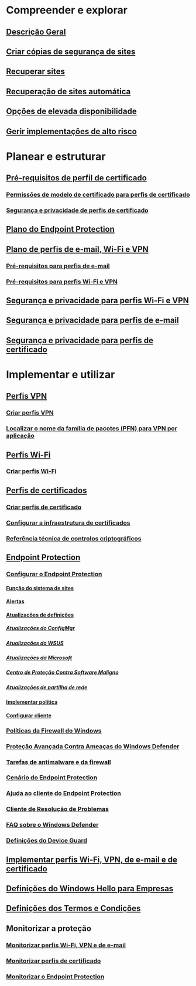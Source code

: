 # Compreender e explorar
## [Descrição Geral](understand\protect-data-and-site-infrastructure.md)
## [Criar cópias de segurança de sites](understand/backup-and-recovery.md)
## [Recuperar sites](understand/recover-sites.md)
## [Recuperação de sites automática](understand/unattended-recovery.md)
## [Opções de elevada disponibilidade](understand/high-availability-options.md)
## [Gerir implementações de alto risco](understand/settings-to-manage-high-risk-deployments.md)

# Planear e estruturar
## [Pré-requisitos de perfil de certificado](plan-design/prerequisites-for-certificate-profiles.md)
### [Permissões de modelo de certificado para perfis de certificado](plan-design/planning-for-certificate-template-permissions.md)
### [Segurança e privacidade de perfis de certificado](plan-design/security-and-privacy-for-certificate-profiles.md)

## [Plano do Endpoint Protection](plan-design/planning-for-endpoint-protection.md)

## [Plano de perfis de e-mail, Wi-Fi e VPN](plan-design/prerequisites-for-email-profiles.md)
### [Pré-requisitos para perfis de e-mail](plan-design/prerequisites-for-email-profiles.md)
### [Pré-requisitos para perfis Wi-Fi e VPN](plan-design/prerequisites-for-wifi-vpn-profiles.md)

## [Segurança e privacidade para perfis Wi-Fi e VPN](plan-design/security-and-privacy-for-wifi-vpn-profiles.md)

## [Segurança e privacidade para perfis de e-mail](plan-design/security-and-privacy-for-email-profiles.md)

## [Segurança e privacidade para perfis de certificado](plan-design/security-and-privacy-for-certificate-profiles.md)

# Implementar e utilizar
## [Perfis VPN](deploy-use/vpn-profiles.md)
### [Criar perfis VPN](deploy-use/create-vpn-profiles.md)
### [Localizar o nome da família de pacotes (PFN) para VPN por aplicação](deploy-use/find-a-pfn-for-per-app-vpn.md)

## [Perfis Wi-Fi](deploy-use/create-wifi-profiles.md)
### [Criar perfis Wi-Fi](deploy-use/create-wifi-profiles.md)

## [Perfis de certificados](deploy-use/introduction-to-certificate-profiles.md)
### [Criar perfis de certificado](deploy-use/create-certificate-profiles.md)
### [Configurar a infraestrutura de certificados](deploy-use/certificate-infrastructure.md)
### [Referência técnica de controlos criptográficos](deploy-use/cryptographic-controls-technical-reference.md)

## [Endpoint Protection](deploy-use/endpoint-protection.md)
### [Configurar o Endpoint Protection](deploy-use/endpoint-protection-configure.md)
#### [Função do sistema de sites](deploy-use/endpoint-protection-site-role.md)
#### [Alertas](deploy-use/endpoint-configure-alerts.md)
#### [Atualizações de definições](deploy-use/endpoint-definition-updates.md)
##### [Atualizações do ConfigMgr](deploy-use/endpoint-definitions-configmgr.md)
##### [Atualizações do WSUS](deploy-use/endpoint-definitions-wsus.md)
##### [Atualizações da Microsoft](deploy-use/endpoint-definitions-microsoft-updates.md)
##### [Centro de Proteção Contra Software Maligno](deploy-use/endpoint-definitions-protection-center.md)
##### [Atualizações de partilha de rede](deploy-use/endpoint-definitions-network.md)

#### [Implementar política](deploy-use/endpoint-antimalware-policies.md)
#### [Configurar cliente](deploy-use/endpoint-protection-configure-client.md)

### [Políticas da Firewall do Windows](deploy-use/create-windows-firewall-policies.md)
### [Proteção Avançada Contra Ameaças do Windows Defender](deploy-use/windows-defender-advanced-threat-protection.md)
### [Tarefas de antimalware e da firewall](deploy-use/endpoint-antimalware-firewall.md)
### [Cenário do Endpoint Protection](deploy-use/scenarios-endpoint-protection.md)
### [Ajuda ao cliente do Endpoint Protection](deploy-use/endpoint-protection-client-help.md)
### [Cliente de Resolução de Problemas](deploy-use/troubleshoot-endpoint-client.md)
### [FAQ sobre o Windows Defender](deploy-use/endpoint-protection-client-faq.md)
### [Definições do Device Guard](deploy-use/use-device-guard-with-configuration-manager.md)

## [Implementar perfis Wi-Fi, VPN, de e-mail e de certificado](deploy-use/deploy-wifi-vpn-email-cert-profiles.md)
## [Definições do Windows Hello para Empresas](deploy-use/windows-hello-for-business-settings.md)

## [Definições dos Termos e Condições](../mdm/deploy-use/terms-and-conditions.md)

## Monitorizar a proteção
### [Monitorizar perfis Wi-Fi, VPN e de e-mail](deploy-use/monitor-wifi-email-vpn-profiles.md)
### [Monitorizar perfis de certificado](deploy-use/monitor-certificate-profiles.md)
### [Monitorizar o Endpoint Protection](deploy-use/monitor-endpoint-protection.md)
